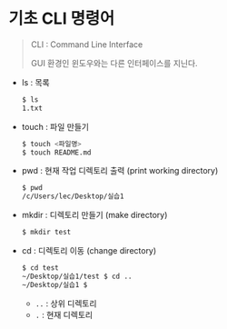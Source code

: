 # 기초 CLI 명령어

> CLI : Command Line Interface
>
> GUI 환경인 윈도우와는 다른 인터페이스를 지닌다.

* ls : 목록

  ```bash
  $ ls
  1.txt
  ```

* touch : 파일 만들기

  ```bash
  $ touch <파일명>
  $ touch README.md
  ```

* pwd : 현재 작업 디렉토리 출력 (print working directory)

  ```bash
  $ pwd
  /c/Users/lec/Desktop/실습1

* mkdir : 디렉토리 만들기 (make directory)

  ```bash
  $ mkdir test
  ```

* cd : 디렉토리 이동 (change directory)

  ```bash
  $ cd test
  ~/Desktop/실습1/test $ cd ..
  ~/Desktop/실습1 $ 
  ```

  * `..` : 상위 디렉토리
  * `.` : 현재 디렉토리

